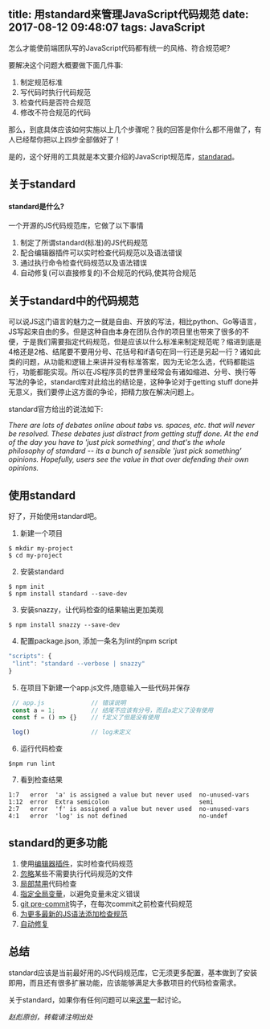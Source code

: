 title: 用standard来管理JavaScript代码规范
date: 2017-08-12 09:48:07
tags: JavaScript
---

怎么才能使前端团队写的JavaScript代码都有统一的风格、符合规范呢?

要解决这个问题大概要做下面几件事:
1. 制定规范标准
2. 写代码时执行代码规范
3. 检查代码是否符合规范
4. 修改不符合规范的代码

那么，到底具体应该如何实施以上几个步骤呢？我的回答是你什么都不用做了，有人已经帮你把以上四步全部做好了！

是的，这个好用的工具就是本文要介绍的JavaScript规范库，[standarad](https://github.com/standard/standard)。

## 关于standard
#### standard是什么?
一个开源的JS代码规范库，它做了以下事情
1. 制定了所谓standard(标准)的JS代码规范
2. 配合编辑器插件可以实时检查代码规范以及语法错误
3. 通过执行命令检查代码规范以及语法错误
4. 自动修复(可以直接修复的)不合规范的代码,使其符合规范

## 关于standard中的代码规范
  可以说JS这门语言的魅力之一就是自由、开放的写法，相比python、Go等语言，JS写起来自由的多。但是这种自由本身在团队合作的项目里也带来了很多的不便，于是我们需要指定代码规范，但是应该以什么标准来制定规范呢？缩进到底是4格还是2格、结尾要不要用分号、花括号和if语句在同一行还是另起一行？诸如此类的问题，从功能和逻辑上来讲并没有标准答案，因为无论怎么选，代码都能运行，功能都能实现。所以在JS程序员的世界里经常会有诸如缩进、分号、换行等写法的争论，standard库对此给出的结论是，这种争论对于getting stuff done并无意义，我们要停止这方面的争论，把精力放在解决问题上。

  standard官方给出的说法如下:

_There are lots of debates online about tabs vs. spaces, etc. that will never be resolved. These debates just distract from getting stuff done. At the end of the day you have to 'just pick something', and that's the whole philosophy of standard -- its a bunch of sensible 'just pick something' opinions. Hopefully, users see the value in that over defending their own opinions._

## 使用standard

好了，开始使用standard吧。

1. 新建一个项目
```shell
$ mkdir my-project
$ cd my-project
```

2. 安装standard
```shell
$ npm init
$ npm install standard --save-dev
```

3. 安装snazzy，让代码检查的结果输出更加美观
```shell
$ npm install snazzy --save-dev
```

4. 配置package.json, 添加一条名为lint的npm script
```js
"scripts": {
 "lint": "standard --verbose | snazzy"
}
```

5. 在项目下新建一个app.js文件,随意输入一些代码并保存
```js
 // app.js             // 错误说明
 const a = 1;          // 结尾不应该有分号，而且a定义了没有使用
 const f = () => {}    // f定义了但是没有使用

 log()                 // log未定义
```
6. 运行代码检查
```shell
$npm run lint
```
7. 看到检查结果

```shell
1:7   error  'a' is assigned a value but never used  no-unused-vars
1:12  error  Extra semicolon                         semi
2:7   error  'f' is assigned a value but never used  no-unused-vars
4:1   error  'log' is not defined                    no-undef
```


## standard的更多功能

1. 使用[编辑器插件](https://github.com/standard/standard#are-there-text-editor-plugins)，实时检查代码规范
2. [忽略](https://github.com/standard/standard#how-do-i-ignore-files)某些不需要执行代码规范的文件
3. [局部禁用](https://github.com/standard/standard#how-do-i-hide-a-certain-warning)代码检查
4. [指定全局变量](https://github.com/standard/standard#i-use-a-library-that-pollutes-the-global-namespace-how-do-i-prevent-variable-is-not-defined-errors)，以避免变量未定义错误
5. [git pre-commit](https://github.com/standard/standard#is-there-a-git-pre-commit-hook)钩子，在每次commit之前检查代码规范
6. [为更多最新的JS语法添加检查规范](https://github.com/standard/standard#how-do-i-use-experimental-javascript-es-next-features)
7. [自动修复](https://github.com/standard/standard#is-there-an-automatic-formatter)

## 总结
standard应该是当前最好用的JS代码规范库，它无须更多配置，基本做到了安装即用，而且还有很多扩展功能，应该能够满足大多数项目的代码检查需求。

关于standard，如果你有任何问题可以来[这里](https://github.com/buildAll/buildall.github.io/issues/2)一起讨论。


_赵彪原创，转载请注明出处_
